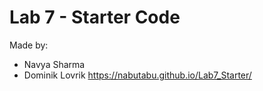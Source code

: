 # Lab 7 - Starter Code
Made by:
- Navya Sharma
- Dominik Lovrik
https://nabutabu.github.io/Lab7_Starter/